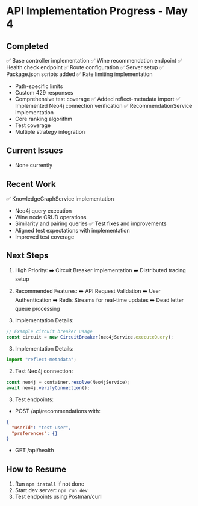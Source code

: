 # API Implementation Progress - May 4

## Completed
✅ Base controller implementation
✅ Wine recommendation endpoint
✅ Health check endpoint
✅ Route configuration
✅ Server setup
✅ Package.json scripts added
✅ Rate limiting implementation
  - Path-specific limits
  - Custom 429 responses
  - Comprehensive test coverage
✅ Added reflect-metadata import
✅ Implemented Neo4j connection verification
✅ RecommendationService implementation
  - Core ranking algorithm
  - Test coverage
  - Multiple strategy integration

## Current Issues
- None currently

## Recent Work
✅ KnowledgeGraphService implementation
  - Neo4j query execution
  - Wine node CRUD operations
  - Similarity and pairing queries
✅ Test fixes and improvements
  - Aligned test expectations with implementation
  - Improved test coverage

## Next Steps
1. High Priority:
   ➡️ Circuit Breaker implementation
   ➡️ Distributed tracing setup

2. Recommended Features:
   ➡️ API Request Validation
   ➡️ User Authentication
   ➡️ Redis Streams for real-time updates
   ➡️ Dead letter queue processing

3. Implementation Details:
```ts
// Example circuit breaker usage
const circuit = new CircuitBreaker(neo4jService.executeQuery);
```

3. Implementation Details:
```ts
import "reflect-metadata";
```

2. Test Neo4j connection:
```ts
const neo4j = container.resolve(Neo4jService);
await neo4j.verifyConnection();
```

3. Test endpoints:
- POST /api/recommendations with:
```json
{
  "userId": "test-user",
  "preferences": {}
}
```
- GET /api/health

## How to Resume
1. Run `npm install` if not done
2. Start dev server: `npm run dev`
3. Test endpoints using Postman/curl
